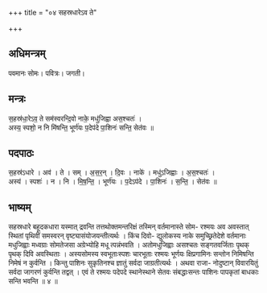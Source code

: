 +++
title = "०४ सहस्रधारेऽव ते"

+++
## अधिमन्त्रम्
पवमानः सोमः। पवित्रः। जगती।

## मन्त्रः
स॒हस्र॑धा॒रेऽव॒ ते सम॑स्वरन्दि॒वो नाके॒ मधु॑जिह्वा अस॒श्चतः॑ ।  
अस्य॒ स्पशो॒ न नि मि॑षन्ति॒ भूर्ण॑यः प॒देप॑दे पा॒शिनः॑ सन्ति॒ सेत॑वः ॥

## पदपाठः
स॒हस्र॑ऽधारे । अव॑ । ते । सम् । अ॒स॒र॒न् । दि॒वः । नाके॑ । मधु॑ऽजिह्वाः । अ॒स॒श्चतः॑ ।  
अस्य॑ । स्पशः॑ । न । नि । मि॒ष॒न्ति॒ । भूर्ण॑यः । प॒देऽप॑दे । पा॒शिनः॑ । स॒न्ति॒ । सेत॑वः ॥

## भाष्यम्
सहस्रधारे बहूदकधारा यस्मात् द्रवन्ति तत्तथोक्तमन्तरिक्षं तस्मिन् वर्तमानास्ते सोम- रश्मयः अव अवस्तात् स्थितां पृथिवीं समस्वरन् वृष्ट्यासंयोजयन्तीत्यर्थः । किंच दिवो- द्युलोकस्य नाके समुच्छ्रितेदेशे वर्तमानाः मधुजिह्वाः मध्वग्राः सोमतेजसा अग्रेभ्योहि मधू त्पन्नंभवति । अतोमधुजिह्वाः असश्चतः सङ्गतवर्जिताः पृथक् पृथक् दिवि अवस्थिताः । अस्यसोमस्य स्वभूताःस्पशः चारभूताः रश्मयः भूर्णयः क्षिप्रगामिनः सन्तोन निमिषन्ति निमेषं न कुर्वन्ति । किन्तु पाशिनः सुकृतिनश्च ज्ञातुं सर्वदा जाग्रतीत्यर्थः । अथवा राजा- नोदुष्टान् विवारयितुं सर्वदा जागरणं कुर्वन्ति तद्वत् । एवं ते रश्मयः पदेपदे स्थानेस्थाने सेतवः संबद्धाःसन्तः पाशिनः पापकृतां बाधकाः सन्ति भवन्ति ॥ ४ ॥